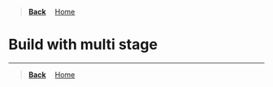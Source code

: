 >**[Back](../README.md)**
&emsp;[Home](/README.md)

# Build with multi stage

---
>**[Back](../README.md)**
&emsp;[Home](/README.md)

